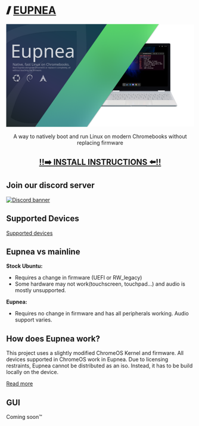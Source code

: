 # 🙼 [EUPNEA](https://eupnea-linux.github.io/)
[<img src="https://github.com/eupnea-linux/eupnea-linux.github.io/blob/main/assets/banner.png?raw=true" alt="Breath banner"></img>](https://eupnea-linux.github.io/)

<p align="center">A way to natively boot and run Linux on modern Chromebooks without replacing firmware</p>

<h2 align="center"><a href="https://eupnea-linux.github.io/docs.html#/">‼️➡️ INSTALL INSTRUCTIONS ⬅️‼️</a></h2>

## Join our discord server
[<img src="https://discordapp.com/api/guilds/994245999822381076/widget.png?style=banner2" alt="Discord banner"></img>](https://discord.gg/jxXb2PwzYz)

## Supported Devices
[Supported devices](https://eupnea-linux.github.io/docs.html#/devices)

## Eupnea vs mainline
**Stock Ubuntu:**
* Requires a change in firmware (UEFI or RW_legacy)
* Some hardware may not work(touchscreen, touchpad...) and audio is mostly unsupported.

**Eupnea:**
* Requires no change in firmware and has all peripherals working. Audio support varies.

## How does Eupnea work?
This project uses a slightly modified ChromeOS Kernel and firmware. All devices supported in ChromeOS work in Eupnea. Due to licensing restraints, Eupnea cannot be distributed as an iso. Instead, it has to be build locally on the device.  

[Read more](https://eupnea-linux.github.io/docs.html#/dev-pages/build-script)

## GUI
Coming soon:tm:
